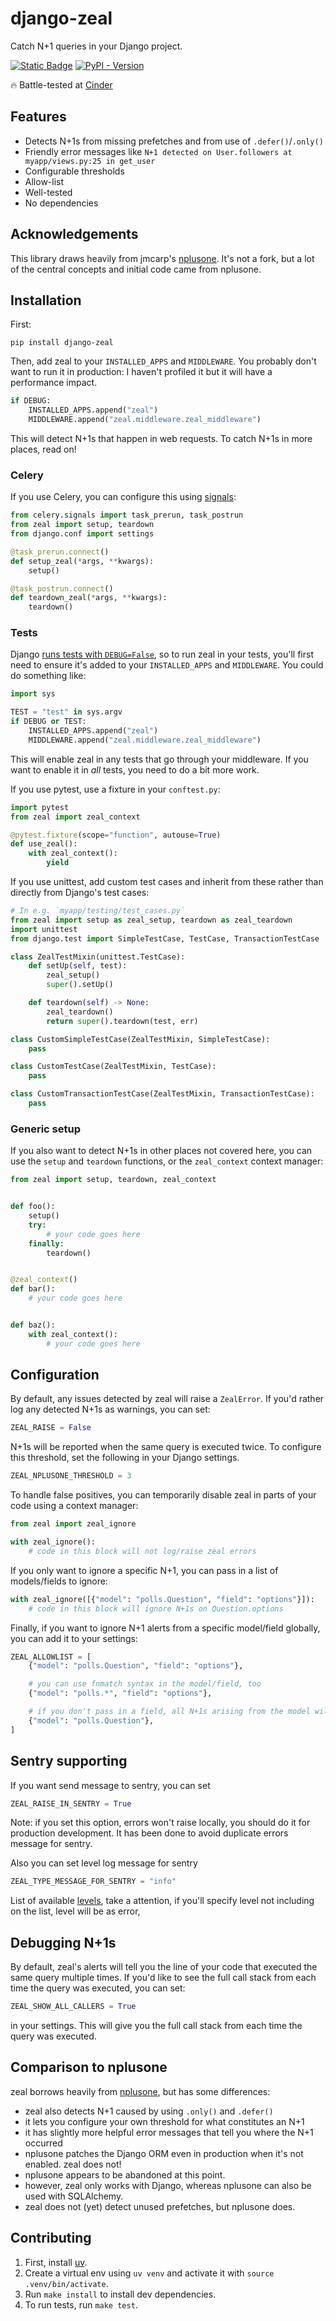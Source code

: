 # django-zeal

Catch N+1 queries in your Django project.

[![Static Badge](https://img.shields.io/badge/license-MIT-brightgreen)](https://github.com/taobojlen/django-zeal/blob/main/LICENSE)
[![PyPI - Version](https://img.shields.io/pypi/v/django-zeal?color=lightgrey)](https://pypi.org/project/django-zeal/)

🔥 Battle-tested at [Cinder](https://www.cinder.co/)

## Features

- Detects N+1s from missing prefetches and from use of `.defer()`/`.only()`
- Friendly error messages like `N+1 detected on User.followers at myapp/views.py:25 in get_user`
- Configurable thresholds
- Allow-list
- Well-tested
- No dependencies

## Acknowledgements

This library draws heavily from jmcarp's [nplusone](https://github.com/jmcarp/nplusone/).
It's not a fork, but a lot of the central concepts and initial code came from nplusone.

## Installation

First:

```
pip install django-zeal
```

Then, add zeal to your `INSTALLED_APPS` and `MIDDLEWARE`. You probably
don't want to run it in production: I haven't profiled it but it will have a performance
impact.

```python
if DEBUG:
    INSTALLED_APPS.append("zeal")
    MIDDLEWARE.append("zeal.middleware.zeal_middleware")
```

This will detect N+1s that happen in web requests. To catch N+1s in more places,
read on!

### Celery

If you use Celery, you can configure this using [signals](https://docs.celeryq.dev/en/stable/userguide/signals.html):

```python
from celery.signals import task_prerun, task_postrun
from zeal import setup, teardown
from django.conf import settings

@task_prerun.connect()
def setup_zeal(*args, **kwargs):
    setup()

@task_postrun.connect()
def teardown_zeal(*args, **kwargs):
    teardown()
```

### Tests

Django [runs tests with `DEBUG=False`](https://docs.djangoproject.com/en/5.0/topics/testing/overview/#other-test-conditions),
so to run zeal in your tests, you'll first need to ensure it's added to your
`INSTALLED_APPS` and `MIDDLEWARE`. You could do something like:

```python
import sys

TEST = "test" in sys.argv
if DEBUG or TEST:
    INSTALLED_APPS.append("zeal")
    MIDDLEWARE.append("zeal.middleware.zeal_middleware")
```

This will enable zeal in any tests that go through your middleware. If you want to enable
it in _all_ tests, you need to do a bit more work.

If you use pytest, use a fixture in your `conftest.py`:

```python
import pytest
from zeal import zeal_context

@pytest.fixture(scope="function", autouse=True)
def use_zeal():
    with zeal_context():
        yield
```

If you use unittest, add custom test cases and inherit from these rather than directly from Django's test cases:

```python
# In e.g. `myapp/testing/test_cases.py`
from zeal import setup as zeal_setup, teardown as zeal_teardown
import unittest
from django.test import SimpleTestCase, TestCase, TransactionTestCase

class ZealTestMixin(unittest.TestCase):
    def setUp(self, test):
        zeal_setup()
        super().setUp()

    def teardown(self) -> None:
        zeal_teardown()
        return super().teardown(test, err)

class CustomSimpleTestCase(ZealTestMixin, SimpleTestCase):
    pass

class CustomTestCase(ZealTestMixin, TestCase):
    pass

class CustomTransactionTestCase(ZealTestMixin, TransactionTestCase):
    pass
```

### Generic setup

If you also want to detect N+1s in other places not covered here, you can use the `setup` and
`teardown` functions, or the `zeal_context` context manager:

```python
from zeal import setup, teardown, zeal_context


def foo():
    setup()
    try:
        # your code goes here
    finally:
        teardown()


@zeal_context()
def bar():
    # your code goes here


def baz():
    with zeal_context():
        # your code goes here
```

## Configuration

By default, any issues detected by zeal will raise a `ZealError`. If you'd
rather log any detected N+1s as warnings, you can set:

```python
ZEAL_RAISE = False
```

N+1s will be reported when the same query is executed twice. To configure this
threshold, set the following in your Django settings.

```python
ZEAL_NPLUSONE_THRESHOLD = 3
```

To handle false positives, you can temporarily disable zeal in parts of your code
using a context manager:

```python
from zeal import zeal_ignore

with zeal_ignore():
    # code in this block will not log/raise zeal errors
```

If you only want to ignore a specific N+1, you can pass in a list of models/fields to ignore:

```python
with zeal_ignore([{"model": "polls.Question", "field": "options"}]):
    # code in this block will ignore N+1s on Question.options
```

Finally, if you want to ignore N+1 alerts from a specific model/field globally, you can
add it to your settings:

```python
ZEAL_ALLOWLIST = [
    {"model": "polls.Question", "field": "options"},

    # you can use fnmatch syntax in the model/field, too
    {"model": "polls.*", "field": "options"},

    # if you don't pass in a field, all N+1s arising from the model will be ignored
    {"model": "polls.Question"},
]
```

## Sentry supporting

If you want send message to sentry, you can set

```python
ZEAL_RAISE_IN_SENTRY = True
```

Note: if you set this option, errors won't raise locally, you should do it for production development. It has been done to avoid duplicate errors message for sentry.

Also you can set level log message for sentry

```python
ZEAL_TYPE_MESSAGE_FOR_SENTRY = "info"
```
List of available [levels](https://github.com/getsentry/sentry-python/blob/24e5359580374ba474cbb2fb2837ed4c8a29cae6/sentry_sdk/_types.py#L31), take a attention, if you'll specify level not including on the list, level will be as error,

## Debugging N+1s

By default, zeal's alerts will tell you the line of your code that executed the same query
multiple times. If you'd like to see the full call stack from each time the query was executed,
you can set:

```python
ZEAL_SHOW_ALL_CALLERS = True
```

in your settings. This will give you the full call stack from each time the query was executed.

## Comparison to nplusone

zeal borrows heavily from [nplusone](https://github.com/jmcarp/nplusone), but has some differences:
- zeal also detects N+1 caused by using `.only()` and `.defer()`
- it lets you configure your own threshold for what constitutes an N+1
- it has slightly more helpful error messages that tell you where the N+1 occurred
- nplusone patches the Django ORM even in production when it's not enabled. zeal does not!
- nplusone appears to be abandoned at this point.
- however, zeal only works with Django, whereas nplusone can also be used with SQLAlchemy.
- zeal does not (yet) detect unused prefetches, but nplusone does.

## Contributing

1. First, install [uv](https://github.com/astral-sh/uv).
2. Create a virtual env using `uv venv` and activate it with `source .venv/bin/activate`.
3. Run `make install` to install dev dependencies.
4. To run tests, run `make test`.
